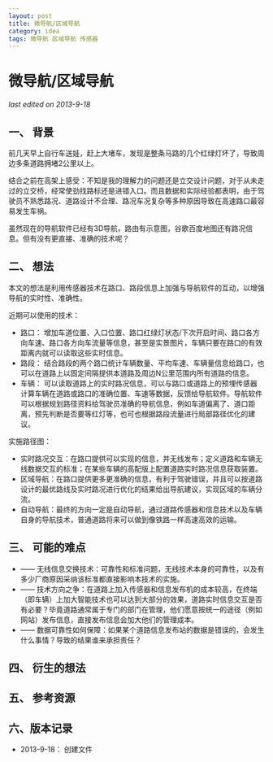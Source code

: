 ```yaml
---
layout: post
title: 微导航/区域导航
category: idea
tags: 微导航 区域导航 传感器
---
```


微导航/区域导航
===============
_last edited on 2013-9-18_

一、 背景
---------------

前几天早上自行车送娃，赶上大堵车，发现是整条马路的几个红绿灯坏了，导致周边多条道路拥堵2公里以上。

结合之前在高架上感受：不知是我的理解力的问题还是立交设计问题，对于从未走过的立交桥，经常使劲找路标还是进错入口。而且数据和实际经验都表明，由于驾驶员不熟悉路况、道路设计不合理、路况车况复杂等多种原因导致在高速路口最容易发生车祸。

虽然现在的导航软件已经有3D导航，路由有示意图，谷歌百度地图还有路况信息。但有没有更直接、准确的技术呢？

二、 想法
---------------

本文的想法是利用传感器技术在路口、路段信息上加强与导航软件的互动，以增强导航的实时性、准确性。

近期可以使用的技术：
- 路口： 增加车道位置、入口位置、路口红绿灯状态/下次开启时间、路口各方向车速、路口各方向车流量等信息，甚至是实景图片，车辆只要在路口的有效距离内就可以读取这些实时信息。
- 路段： 结合路段的两个路口统计车辆数量、平均车速、车辆量信息给路口，也可以在道路上以固定间隔提供本道路及周边N公里范围内所有道路的信息。
- 车辆： 可以读取道路上的实时路况信息，可以与路口或道路上的预埋传感器
计算车辆在道路或路口的准确位置、车速等数据，反馈给导航软件。导航软件可以根据规划路径资料给驾驶员准确的导航信息，例如车道偏离了、道口距离，预先判断是否要等红灯等，也可也根据路段流量进行局部路径优化的建议。

实施路径图：
- 实时路况交互：在路口提供可以实现的信息，并无线发布；定义道路和车辆无线数据交互的标准；在某些车辆的高配版上配置道路实时路况信息获取装置。
- 区域导航：在路口提供更多更准确的信息，有利于驾驶错误，并且可以按道路设计的最优路线及实时路况进行优化的结果给出导航建议，实现区域的车辆分流。
- 自动导航：最终的方向一定是自动导航，通过道路传感器和信息技术以及车辆自身的导航技术，普通道路将来可以做到像铁路一样高速高效的运输。


三、 可能的难点
---------------

- ——  无线信息交换技术：可靠性和标准问题，无线技术本身的可靠性，以及有多少厂商原因采纳该标准都直接影响本技术的实施。
- ——  技术方向之争：在道路上加入传感器和信息发布机的成本较高，在终端（即车辆）上加大智能技术也可以达到大部分的效果，道路实时信息交互是否有必要？毕竟道路通常属于专门的部门在管理，他们愿意按统一的途径（例如网站）发布信息，直接发布信息会加大他们的管理成本。
- ——  数据可靠性如何保障：如果某个道路信息发布站的数据是错误的，会发生什么事情？导致的结果谁来承担责任？

四、 衍生的想法
---------------


五、 参考资源
---------------

六、版本记录
---------------

- 2013-9-18： 创建文件
